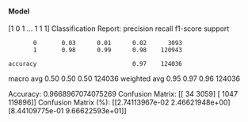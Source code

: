 #### Model
[1 0 1 ... 1 1 1]
Classification Report:
              precision    recall  f1-score   support

           0       0.03      0.01      0.02      3093
           1       0.98      0.99      0.98    120943

    accuracy                           0.97    124036
   macro avg       0.50      0.50      0.50    124036
weighted avg       0.95      0.97      0.96    124036

Accuracy: 0.9668967074075269
Confusion Matrix:
[[    34   3059]
 [  1047 119896]]
Confusion Matrix (%):
[[2.74113967e-02 2.46621948e+00]
 [8.44109775e-01 9.66622593e+01]]
